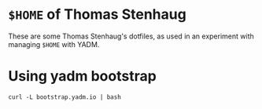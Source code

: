 # `$HOME` of Thomas Stenhaug

These are some Thomas Stenhaug's dotfiles, as used in an experiment with
managing `$HOME` with YADM.

# Using yadm bootstrap

```
curl -L bootstrap.yadm.io | bash
```


